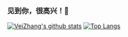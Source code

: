 <!--
### Hi there 👋
-->

<!--
**VeiZhang/VeiZhang** is a ✨ _special_ ✨ repository because its `README.md` (this file) appears on your GitHub profile.

Here are some ideas to get you started:

- 🔭 I’m currently working on ...
- 🌱 I’m currently learning ...
- 👯 I’m looking to collaborate on ...
- 🤔 I’m looking for help with ...
- 💬 Ask me about ...
- 📫 How to reach me: ...
- 😄 Pronouns: ...
- ⚡ Fun fact: ...
-->

### 见到你，很高兴！🌱

[![VeiZhang's github stats](https://github-readme-stats.vercel.app/api?username=VeiZhang&show_icons=true&theme=default)](https://github.com/anuraghazra/github-readme-stats)
[![Top Langs](https://github-readme-stats.vercel.app/api/top-langs/?username=VeiZhang&langs_count=8&hide=HTML&show_icons=true&layout=compact&theme=default)](https://github.com/anuraghazra/github-readme-stats)

<!-- 
https://github.com/wasabeef/wasabeef
-->
